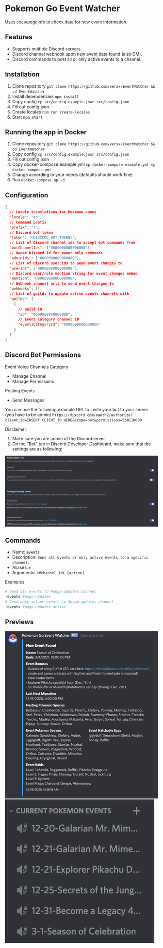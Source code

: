 # Pokemon Go Event Watcher

Uses [ccev/pogoinfo](https://github.com/ccev/pogoinfo) to check data for new event information.

## Features

- Supports multiple Discord servers.
- Discord channel webhook upon new event data found (also DM).
- Discord commands to post all or only active events to a channel.

## Installation

1. Clone repository `git clone https://github.com/versx/EventWatcher && cd EventWatcher`
1. Install dependencies `npm install`
1. Copy config `cp src/config.example.json src/config.json`
1. Fill out config.json
1. Create locales `npm run create-locales`
1. Start `npm start`

## Running the app in Docker

1. Clone repository `git clone https://github.com/versx/EventWatcher && cd EventWatcher`
1. Copy config `cp src/config.example.json src/config.json`
1. Fill out config.json
1. Copy docker-compose.example.yml `cp docker-compose.example.yml cp docker-compose.yml`
1. Change according to your needs (defaults should work fine)
1. Run `docker-compose up -d`

## Configuration

```json
{
  // Locale translations for Pokemon names
  "locale": "en",
  // Command prefix
  "prefix": "!",
  // Discord bot token
  "token": "<DISCORD_BOT_TOKEN>",
  // List of Discord channel ids to accept bot commands from
  "botChannelIds": ["0000000000000000"],
  // Owner Discord Id for owner only commands
  "adminIds": ["0000000000000000"],
  // List of Discord user ids to send event changes to
  "userIds": ["0000000000000000"],
  // Discord user/role mention string for event changes embed
  "mention": "@0000000000000000",
  // Webhook channel urls to send event changes to
  "webhooks": [],
  // List of guilds to update active events channels with
  "guilds": [
    {
      // Guild ID
      "id": "0000000000000000",
      // Event category channel ID
      "eventsCategoryId": "0000000000000000"
    }
  ]
}
```

## Discord Bot Permissions

Event Voice Channels Category

- Manage Channel
- Manage Permissions

Posting Events

- Send Messages

You can use the following example URL to invite your bot to your server (you have to be admin)
`https://discord.com/oauth2/authorize?client_id=INSERT_CLIENT_ID_HERE&scope=bot&permissions=538110000`

Disclaimer:
1. Make sure you are admin of the Discordserver
1. On the "Bot" tab in Discord Developer Dashboard, make sure that the settings are as following:

![Discord Bot](examples/discord-bottab.png)

## Commands

- Name: `events`
- Description: `Send all events or only active events to a specific channel.`
- Aliases: `e`
- Arguments: `<#channel_id> [active]`

Examples:

```sh
# Send all events to #pogo-updates channel
!events #pogo-updates
# Send only active events to #pogo-updates channel
!events #pogo-updates active
```

## Previews

![Webhook Example](examples/webhook.png)  
![Voice Channels Example](examples/channels.png)

